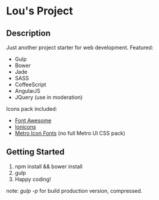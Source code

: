 # Lou's Project

## Description

Just another project starter for web development. Featured:

* Gulp
* Bower
* Jade
* SASS
* CoffeeScript
* AngularJS
* JQuery (use in moderation)

Icons pack included:

* [Font Awesome](https://fortawesome.github.io/Font-Awesome/icons/)
* [Ionicons](http://ionicons.com/)
* [Metro Icon Fonts](http://metroui.org.ua/font.html) (no full Metro UI CSS pack)

## Getting Started

1. npm install && bower install
2. gulp
3. Happy coding!

note: _gulp -p_ for build production version, compressed.